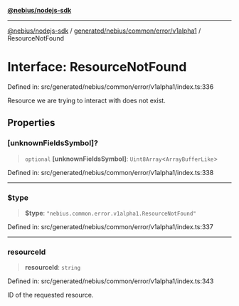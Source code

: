 [**@nebius/nodejs-sdk**](../../../../../../README.md)

---

[@nebius/nodejs-sdk](../../../../../../README.md) / [generated/nebius/common/error/v1alpha1](../README.md) / ResourceNotFound

# Interface: ResourceNotFound

Defined in: src/generated/nebius/common/error/v1alpha1/index.ts:336

Resource we are trying to interact with does not exist.

## Properties

### \[unknownFieldsSymbol\]?

> `optional` **\[unknownFieldsSymbol\]**: `Uint8Array`\<`ArrayBufferLike`\>

Defined in: src/generated/nebius/common/error/v1alpha1/index.ts:338

---

### $type

> **$type**: `"nebius.common.error.v1alpha1.ResourceNotFound"`

Defined in: src/generated/nebius/common/error/v1alpha1/index.ts:337

---

### resourceId

> **resourceId**: `string`

Defined in: src/generated/nebius/common/error/v1alpha1/index.ts:343

ID of the requested resource.
